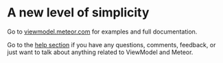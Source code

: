 # A new level of simplicity

Go to [viewmodel.meteor.com][1] for examples and full documentation.

Go to the [help section][2] if you have any questions, comments, feedback, or just want to talk about anything related to ViewModel and Meteor.

[1]:http://viewmodel.meteor.com/
[2]:http://viewmodelboard.meteor.com/
